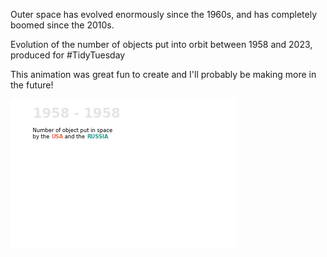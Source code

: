 Outer space has evolved enormously since the 1960s, and has completely boomed since the 2010s.



Evolution of the number of objects put into orbit between 1958 and 2023, produced for #TidyTuesday



This animation was great fun to create and I'll probably be making more in the future!


![](modified_animation.gif)